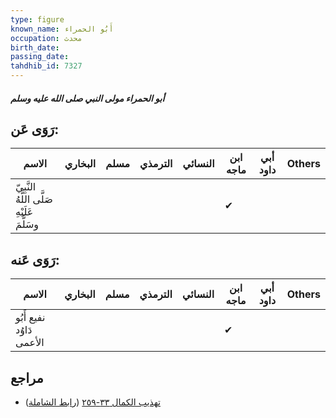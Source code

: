 ```yaml
---
type: figure
known_name: أَبُو الحمراء
occupation: محدث
birth_date:
passing_date:
tahdhib_id: 7327
---
```

##### أبو الحمراء مولى النبي صلى الله عليه وسلم

## رَوَى عَن:
| الاسم                                      | البخاري | مسلم | الترمذي | النسائي | ابن ماجه | أبي داود | Others |
| ------------------------------------------ | ------- | ---- | ------- | ------- | -------- | -------- | ------ |
| النَّبِيّ صَلَّى اللَّهُ عَلَيْهِ وسَلَّمَ |         |      |         |         | ✔        |          |        |
## رَوَى عَنه:
| الاسم                    | البخاري | مسلم | الترمذي | النسائي | ابن ماجه | أبي داود | Others |
| ------------------------ | ------- | ---- | ------- | ------- | -------- | -------- | ------ |
| نفيع أَبُو دَاوُد الأعمى |         |      |         |         | ✔        |          |        |
## مراجع
- [تهذيب الكمال ٣٣-٢٥٩](obsidian://open?vault=Tahdhib-al-Kamal&file=Figures/٧٣٢٧-أبو%20الحمراء%20مولى%20النبي%20صلى%20الله%20عليه%20وسلم) ([رابط الشاملة](https://shamela.ws/book/3722/17930))